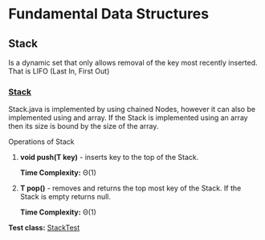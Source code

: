 # Fundamental Data Structures

## Stack
Is a dynamic set that only allows removal of the key most recently inserted.
That is LIFO (Last In, First Out)
  

### [Stack](https://github.com/matthewddiaz/Data-Structures/blob/master/src/com/matthewddiaz/datastructures/stack/StackList.java)
Stack.java is implemented by using chained Nodes, however it can also be implemented using
and array. If the Stack is implemented using an array then its size is bound by the size 
of the array.

Operations of Stack

1) **void push(T key)** - inserts key to the top of the Stack. 

    **Time Complexity:** Θ(1)

2) **T pop()** - removes and returns the top most key of the Stack.
    If the Stack is empty returns null.

   **Time Complexity:** Θ(1)

**Test class:** [StackTest](https://github.com/matthewddiaz/Data-Structures/blob/master/test/com/matthewddiaz/datastructures/stack/StackTest.java)

